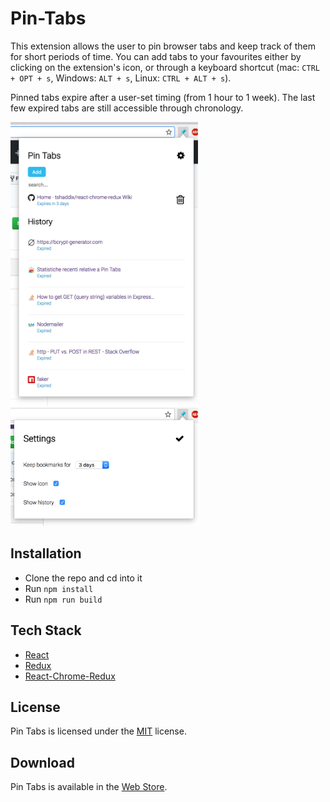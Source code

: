 # Pin-Tabs

This extension allows the user to pin browser tabs and keep track of them for short periods of time.
You can add tabs to your favourites either by clicking on the extension's icon, or through a keyboard shortcut (mac: `CTRL + OPT + s`, Windows: `ALT + s`, Linux: `CTRL + ALT + s`). 

Pinned tabs expire after a user-set timing (from 1 hour to 1 week). The last few expired tabs are still accessible through chronology.

<img src="./images/image1.png" width="300px" height="auto"/><img src="./images/image2.png" width="300px" height="auto"/>

## Installation

* Clone the repo and cd into it
* Run ```npm install```
* Run ```npm run build```

## Tech Stack

* [React](https://reactjs.org/)
* [Redux](https://redux.js.org/)
* [React-Chrome-Redux](https://github.com/tshaddix/react-chrome-redux/wiki)

## License

Pin Tabs is licensed under the [MIT](https://opensource.org/licenses/mit-license.php) license.

## Download

Pin Tabs is available in the [Web Store](https://chrome.google.com/webstore/detail/pin-tabs/hhgfkccdcpjigagnmbfehocajjggifam).
